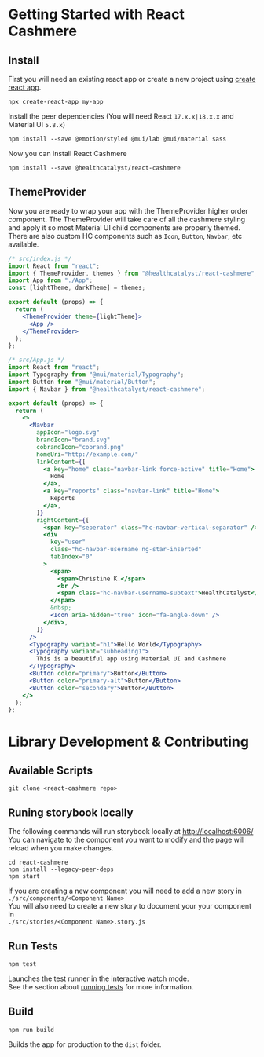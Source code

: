 # Getting Started with React Cashmere

## Install

First you will need an existing react app or create a new project using [create react app](https://reactjs.org/docs/create-a-new-react-app.html).

```
npx create-react-app my-app
```

Install the peer dependencies (You will need React `17.x.x|18.x.x` and Material UI `5.8.x`)

```shell
npm install --save @emotion/styled @mui/lab @mui/material sass
```

Now you can install React Cashmere

```
npm install --save @healthcatalyst/react-cashmere
```

## ThemeProvider

Now you are ready to wrap your app with the ThemeProvider higher order component.
The ThemeProvider will take care of all the cashmere styling and apply it so most Material UI child components are properly themed. There are also custom HC components such as `Icon`, `Button`, `Navbar`, etc available.

```jsx
/* src/index.js */
import React from "react";
import { ThemeProvider, themes } from "@healthcatalyst/react-cashmere";
import App from "./App";
const [lightTheme, darkTheme] = themes;

export default (props) => {
  return (
    <ThemeProvider theme={lightTheme}>
      <App />
    </ThemeProvider>
  );
};
```

```jsx
/* src/App.js */
import React from "react";
import Typography from "@mui/material/Typography";
import Button from "@mui/material/Button";
import { Navbar } from "@healthcatalyst/react-cashmere";

export default (props) => {
  return (
    <>
      <Navbar
        appIcon="logo.svg"
        brandIcon="brand.svg"
        cobrandIcon="cobrand.png"
        homeUri="http://example.com/"
        linkContent={[
          <a key="home" class="navbar-link force-active" title="Home">
            Home
          </a>,
          <a key="reports" class="navbar-link" title="Home">
            Reports
          </a>,
        ]}
        rightContent={[
          <span key="seperator" class="hc-navbar-vertical-separator" />,
          <div
            key="user"
            class="hc-navbar-username ng-star-inserted"
            tabIndex="0"
          >
            <span>
              <span>Christine K.</span>
              <br />
              <span class="hc-navbar-username-subtext">HealthCatalyst</span>
            </span>
            &nbsp;
            <Icon aria-hidden="true" icon="fa-angle-down" />
          </div>,
        ]}
      />
      <Typography variant="h1">Hello World</Typography>
      <Typography variant="subheading1">
        This is a beautiful app using Material UI and Cashmere
      </Typography>
      <Button color="primary">Button</Button>
      <Button color="primary-alt">Button</Button>
      <Button color="secondary">Button</Button>
    </>
  );
};
```

# Library Development & Contributing

## Available Scripts

```
git clone <react-cashmere repo>
```

## Runing storybook locally

The following commands will run storybook locally at [http://localhost:6006/](http://localhost:6006/)
You can navigate to the component you want to modify and the page will reload when you make changes.

```
cd react-cashmere
npm install --legacy-peer-deps
npm start
```

If you are creating a new component you will need to add a new story in \
`./src/components/<Component Name>`\
You will also need to create a new story to document your your component in \
`./src/stories/<Component Name>.story.js`

## Run Tests

```
npm test
```

Launches the test runner in the interactive watch mode.\
See the section about [running tests](https://facebook.github.io/create-react-app/docs/running-tests) for more information.

## Build

```
npm run build
```

Builds the app for production to the `dist` folder.
